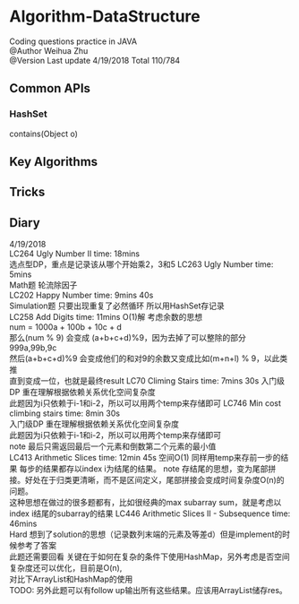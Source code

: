# Algorithm-DataStructure
Coding questions practice in JAVA  
@Author Weihua Zhu  
@Version Last update 4/19/2018
Total 110/784
## Common APIs
### HashSet
contains(Object o)

## Key Algorithms


## Tricks


## Diary
4/19/2018   
LC264 Ugly Number II time: 18mins  
选点型DP，重点是记录该从哪个开始乘2，3和5
LC263 Ugly Number time: 5mins    
Math题 轮流除因子  
LC202 Happy Number time: 9mins 40s  
Simulation题 只要出现重复了必然循环 所以用HashSet存记录  
LC258 Add Digits time: 11mins
O(1)解 考虑余数的思想  
num = 1000a + 100b + 10c + d  
那么(num % 9) 会变成 (a+b+c+d)%9，因为去掉了可以整除的部分999a,99b,9c  
然后(a+b+c+d)%9 会变成他们的和对9的余数又变成比如(m+n+l) % 9，以此类推  
直到变成一位，也就是最终result
LC70 Climing Stairs time: 7mins 30s
入门级DP 重在理解根据依赖关系优化空间复杂度  
此题因为i只依赖于i-1和i-2，所以可以用两个temp来存储即可
LC746 Min cost climbing stairs time: 8min 30s  
入门级DP 重在理解根据依赖关系优化空间复杂度    
此题因为i只依赖于i-1和i-2，所以可以用两个temp来存储即可  
note 最后只需返回最后一个元素和倒数第二个元素的最小值  
LC413 Arithmetic Slices time: 12min 45s
空间O(1) 同样用temp来存前一步的结果 每步的结果都存以index i为结尾的结果。
note 存结尾的思想，变为尾部拼接。好处在于归类更清晰，而不是区间定义，尾部拼接会变成时间复杂度O(n)的问题。  
这种思想在做过的很多题都有，比如很经典的max subarray sum，就是考虑以index i结尾的subarray的结果
LC446 Arithmetic Slices II - Subsequence time: 46mins  
Hard 想到了solution的思想（记录数列末端的元素及等差d）但是implement的时候参考了答案  
此题还需要回看 关键在于如何在复杂的条件下使用HashMap，另外考虑是否空间复杂度还可以优化，目前是O(n),  
对比下ArrayList和HashMap的使用  
TODO: 另外此题可以有follow up输出所有这些结果。应该用ArrayList储存res。




